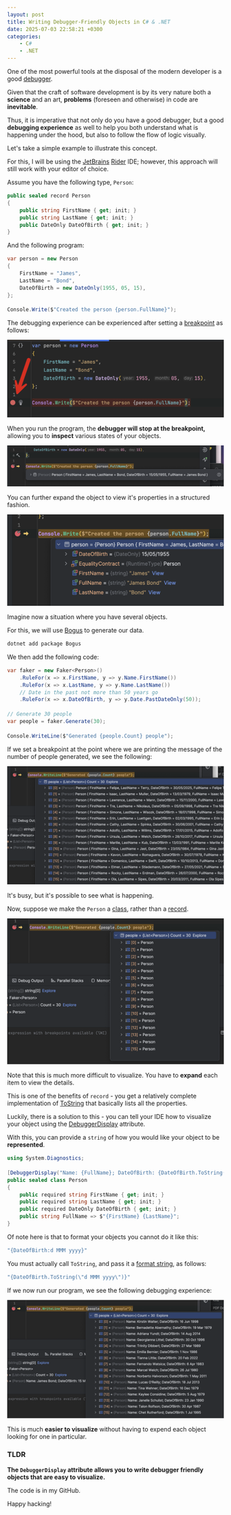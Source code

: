 ```yaml
---
layout: post
title: Writing Debugger-Friendly Objects in C# & .NET
date: 2025-07-03 22:58:21 +0300
categories:
    - C#
    - .NET
---
```


One of the most powerful tools at the disposal of the modern developer is a good [debugger](https://stackoverflow.com/questions/25385173/what-is-a-debugger-and-how-can-it-help-me-diagnose-problems).

Given that the craft of software development is by its very nature both a **science** and an art, **problems** (foreseen and otherwise) in code are **inevitable**.

Thus, it is imperative that not only do you have a good debugger, but a good **debugging experience** as well to help you both understand what is happening under the hood, but also to follow the flow of logic visually.

Let's take a simple example to illustrate this concept.

For this, I will be using the [JetBrains](https://www.jetbrains.com/) [Rider](https://www.jetbrains.com/rider/) IDE; however, this approach will still work with your editor of choice.

Assume you have the following type, `Person`:

```c#
public sealed record Person
{
    public string FirstName { get; init; }
    public string LastName { get; init; }
    public DateOnly DateOfBirth { get; init; }
}
```

And the following program:

```c#
var person = new Person
{
    FirstName = "James",
    LastName = "Bond",
    DateOfBirth = new DateOnly(1955, 05, 15),
};

Console.Write($"Created the person {person.FullName}");
```

The debugging experience can be experienced after setting a [breakpoint](https://www.bbc.co.uk/bitesize/guides/zg4j7ty/revision/5) as follows:

![breakpoint](../images/2025/07/breakpoint.png)

When you run the program, the **debugger will stop at the breakpoint,** allowing you to **inspect** various states of your objects.

![breakppointInit](../images/2025/07/breakppointInit.png)

You can further expand the object to view it's properties in a structured fashion.

![breakpointOpened](../images/2025/07/breakpointOpened.png)

Imagine now a situation where you have several objects.

For this, we will use [Bogus](https://www.nuget.org/packages/bogus) to generate our data.

```bash
dotnet add package Bogus
```

We then add the following code:

```c#
var faker = new Faker<Person>()
    .RuleFor(x => x.FirstName, y => y.Name.FirstName())
    .RuleFor(x => x.LastName, y => y.Name.LastName())
    // Date in the past not more than 50 years go
    .RuleFor(x => x.DateOfBirth, y => y.Date.PastDateOnly(50));

// Generate 30 people
var people = faker.Generate(30);

Console.WriteLine($"Generated {people.Count} people");
```

If we set a breakpoint at the point where we are printing the message of the number of people generated, we see the following:

![genericListOfPeople](../images/2025/07/genericListOfPeople.png)

It's busy, but it's possible to see what is happening.

Now, suppose we make the `Person` a [class](https://learn.microsoft.com/en-us/dotnet/csharp/fundamentals/types/classes), rather than a [record](https://learn.microsoft.com/en-us/dotnet/csharp/fundamentals/types/records).

![debuggerClass](../images/2025/07/debuggerClass.png)

Note that this is much more difficult to visualize. You have to **expand** each item to view the details.

This is one of the benefits of `record` - you get a relatively complete implementation of [ToString](https://learn.microsoft.com/en-us/dotnet/api/system.object.tostring?view=net-9.0) that basically lists all the properties.

Luckily, there is a solution to this - you can tell your IDE how to visualize your object using the [DebuggerDisplay](https://learn.microsoft.com/en-us/dotnet/api/system.diagnostics.debuggerdisplayattribute?view=net-9.0) attribute.

With this, you can provide a `string` of how you would like your object to be **represented**.

```c#
using System.Diagnostics;

[DebuggerDisplay("Name: {FullName}; DateOfBirth: {DateOfBirth.ToString(\"d MMM yyyy\")}")]
public sealed class Person
{
    public required string FirstName { get; init; }
    public required string LastName { get; init; }
    public required DateOnly DateOfBirth { get; init; }
    public string FullName => $"{FirstName} {LastName}";
}
```

Of note here is that to format your objects you cannot do it like this:

```c#
"{DateOfBirth:d MMM yyyy}"
```

You must actually call `ToString`, and pass it a [format string](https://learn.microsoft.com/en-us/dotnet/standard/base-types/custom-date-and-time-format-strings), as follows:

```c#
"{DateOfBirth.ToString(\"d MMM yyyy\")}"
```

If we now run our program, we see the following debugging experience:

![DebugView](../images/2025/07/DebugView.png)

This is much **easier to visualize** without having to expend each object looking for one in particular.

### TLDR

**The `DebuggerDisplay` attribute allows you to write debugger friendly objects that are easy to visualize.**

The code is in my GitHub.

Happy hacking!
